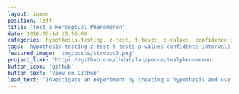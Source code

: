 ```yaml
---
layout: inner
position: left
title: 'Test a Perceptual Phenomenon'
date: 2016-03-14 15:56:00
categories: hypothesis-testing, z-test, t-tests, p-values, confidence intervals, sample-means, populations, descriptive-statistics
tags: 'hypothesis-testing z-test t-tests p-values confidence-intervals sample-means populations descriptive-statistics'
featured_image: 'img/posts/stroopv5.png'
project_link: 'https://github.com/lhdatalab/perceptualphenomenon'
button_icon: 'github'
button_text: 'View on Github'
lead_text: 'Investigate an experiment by creating a hypothesis and use statistical techniques to make a decision based on the results.'
---
```

